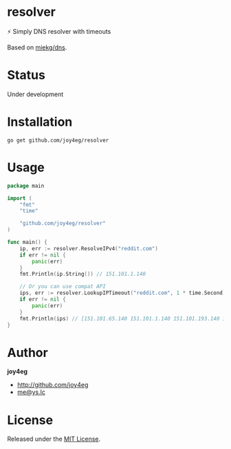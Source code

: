 # resolver

:zap: Simply DNS resolver with timeouts

Based on [miekg/dns](https://github.com/miekg/dns).

# Status
  Under development

# Installation
```
go get github.com/joy4eg/resolver
```

# Usage

```go
package main

import (
	"fmt"
	"time"

	"github.com/joy4eg/resolver"
)

func main() {
	ip, err := resolver.ResolveIPv4("reddit.com")
	if err != nil {
		panic(err)
	}
	fmt.Println(ip.String()) // 151.101.1.140

	// Or you can use compat API
	ips, err := resolver.LookupIPTimeout("reddit.com", 1 * time.Second)
	if err != nil {
		panic(err)
	}
	fmt.Println(ips) // [151.101.65.140 151.101.1.140 151.101.193.140 151.101.129.140]
}
```

# Author

**joy4eg**

* <http://github.com/joy4eg>
* <me@ys.lc>

# License

Released under the [MIT License](https://github.com/joy4eg/resolver/blob/master/LICENSE).
